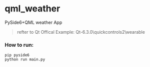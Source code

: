 # qml_weather
PySide6+QML weather App

> refter to Qt Offical Example: Qt-6.3.0\quickcontrols2\wearable

### How to run:
```
pip pyside6
python run main.py
```
